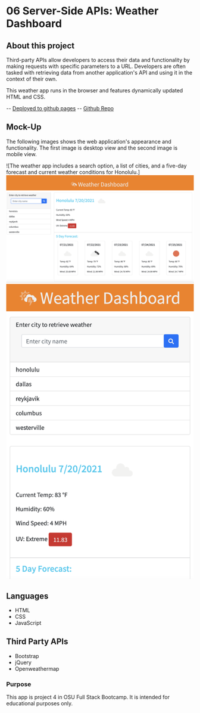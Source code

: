 # 06 Server-Side APIs: Weather Dashboard

## About this project

Third-party APIs allow developers to access their data and functionality by making requests with specific parameters to a URL. Developers are often tasked with retrieving data from another application's API and using it in the context of their own. 

This weather app runs in the browser and features dynamically updated HTML and CSS.

-- [Deployed to github pages](https://larafoster.github.io/Weather-Dashboard/) 
-- [Github Repo](https://github.com/larafoster/Weather-Dashboard) 

## Mock-Up

The following images shows the web application's appearance and functionality. The first image is desktop view and the second image is mobile view.

![The weather app includes a search option, a list of cities, and a five-day forecast and current weather conditions for Honolulu.]
![screenshot of desktop index.html](./assets/img/desktop.png)
![screenshot of mobile index.html](./assets/img/mobile.png)

## Languages 

* HTML
* CSS
* JavaScript

## Third Party APIs

* Bootstrap
* jQuery
* Openweathermap 

### Purpose
This app is project 4 in OSU Full Stack Bootcamp.
It is intended for educational purposes only.